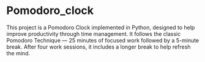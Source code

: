 # Pomodoro_clock
This project is a Pomodoro Clock implemented in Python, designed to help improve productivity through time management. It follows the classic Pomodoro Technique — 25 minutes of focused work followed by a 5-minute break. After four work sessions, it includes a longer break to help refresh the mind.

